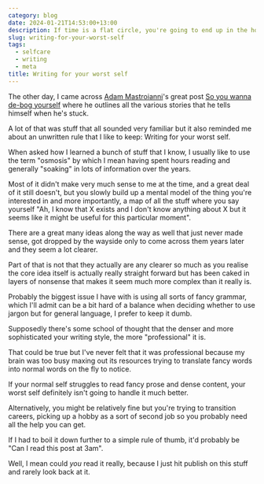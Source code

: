 ```yaml
---
category: blog
date: 2024-01-21T14:53:00+13:00
description: If time is a flat circle, you're going to end up in the hole again sooner or later
slug: writing-for-your-worst-self
tags:
  - selfcare
  - writing
  - meta
title: Writing for your worst self
---
```

The other day, I came across [Adam Mastroianni](https://www.adammastroianni.com/)'s great post [So you wanna de-bog yourself](https://www.experimental-history.com/p/so-you-wanna-de-bog-yourself) where he outlines all the various stories that he tells himself when he's stuck.

A lot of that was stuff that all sounded very familiar but it also reminded me about an unwritten rule that I like to keep: Writing for your worst self.

When asked how I learned a bunch of stuff that I know, I usually like to use the term "osmosis" by which I mean having spent hours reading and generally "soaking" in lots of information over the years.

Most of it didn't make very much sense to me at the time, and a great deal of it still doesn't, but you slowly build up a mental model of the thing you're interested in and more importantly, a map of all the stuff where you say yourself "Ah, I know that X exists and I don't know anything about X but it seems like it might be useful for this particular moment".

There are a great many ideas along the way as well that just never made sense, got dropped by the wayside only to come across them years later and they seem a lot clearer.

Part of that is not that they actually are any clearer so much as you realise the core idea itself is actually really straight forward but has been caked in layers of nonsense that makes it seem much more complex than it really is.

Probably the biggest issue I have with is using all sorts of fancy grammar, which I'll admit can be a bit hard of a balance when deciding whether to use jargon but for general language, I prefer to keep it dumb.

Supposedly there's some school of thought that the denser and more sophisticated your writing style, the more "professional" it is.

That could be true but I've never felt that it was professional because my brain was too busy maxing out its resources trying to translate fancy words into normal words on the fly to notice.

If your normal self struggles to read fancy prose and dense content, your worst self definitely isn't going to handle it much better.

Alternatively, you might be relatively fine but you're trying to transition careers, picking up a hobby as a sort of second job so you probably need all the help you can get.

If I had to boil it down further to a simple rule of thumb, it'd probably be "Can I read this post at 3am".

Well, I mean could *you* read it really, because I just hit publish on this stuff and rarely look back at it.